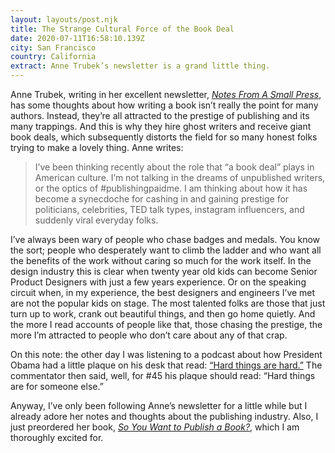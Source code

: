 ```yaml
---
layout: layouts/post.njk
title: The Strange Cultural Force of the Book Deal
date: 2020-07-11T16:58:10.139Z
city: San Francisco
country: California
extract: Anne Trubek’s newsletter is a grand little thing.
---
```


Anne Trubek, writing in her excellent newsletter, [_Notes From A Small Press_](https://notesfromasmallpress.substack.com/), has some thoughts about how writing a book isn’t really the point for many authors. Instead, they’re all attracted to the prestige of publishing and its many trappings. And this is why they hire ghost writers and receive giant book deals, which subsequently distorts the field for so many honest folks trying to make a lovely thing. Anne writes:

> I’ve been thinking recently about the role that “a book deal” plays in American culture. I’m not talking in the dreams of unpublished writers, or the optics of #publishingpaidme. I am thinking about how it has become a synecdoche for cashing in and gaining prestige for politicians, celebrities, TED talk types, instagram influencers, and suddenly viral everyday folks.

I’ve always been wary of people who chase badges and medals. You know the sort; people who desperately want to climb the ladder and who want all the benefits of the work without caring so much for the work itself. In the design industry this is clear when twenty year old kids can become Senior Product Designers with just a few years experience. Or on the speaking circuit when, in my experience, the best designers and engineers I’ve met are not the popular kids on stage. The most talented folks are those that just turn up to work, crank out beautiful things, and then go home quietly. And the more I read accounts of people like that, those chasing the prestige, the more I’m attracted to people who don’t care about any of that crap.

On this note: the other day I was listening to a podcast about how President Obama had a little plaque on his desk that read: [“Hard things are hard.”](https://www.instagram.com/p/BRCdveTlWQ3/?hl=en) The commentator then said, well, for #45 his plaque should read: “Hard things are for someone else.”

Anyway, I’ve only been following Anne’s newsletter for a little while but I already adore her notes and thoughts about the publishing industry. Also, I just preordered her book, [_So You Want to Publish a Book?_](https://beltpublishing.com/collections/pre-order/products/so-you-want-to-publish-a-book), which I am thoroughly excited for.
